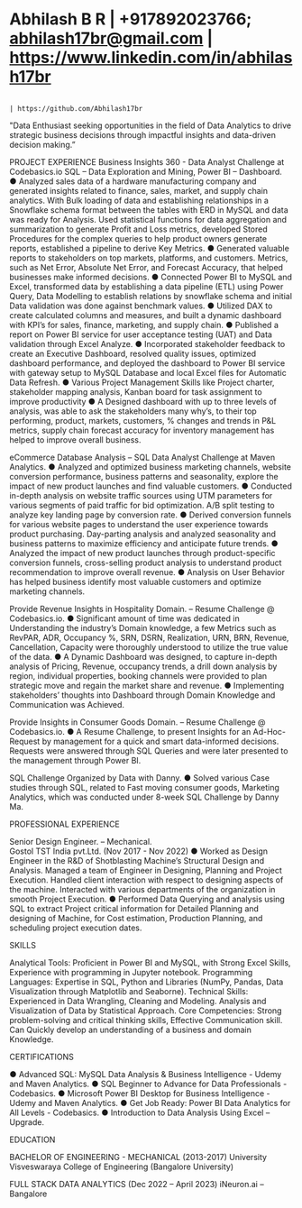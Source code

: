 # Abhilash B R                             | +917892023766; abhilash17br@gmail.com | https://www.linkedin.com/in/abhilash17br 
                                                                                                                                                                         | https://github.com/Abhilash17br   

"Data Enthusiast seeking opportunities in the field of Data Analytics to drive strategic business decisions through impactful    insights and data-driven decision making.”

PROJECT EXPERIENCE 
Business Insights 360 - Data Analyst Challenge at Codebasics.io
SQL – Data Exploration and Mining, Power BI – Dashboard.	 	 	 	 	 	 	 	           
●	Analyzed sales data of a hardware manufacturing company and generated insights related to finance, sales, market, and supply chain analytics. With Bulk loading of data and establishing relationships in a Snowflake schema format between the tables with ERD in MySQL and data was ready for Analysis. Used statistical functions for data aggregation and summarization to generate Profit and Loss metrics, developed Stored Procedures for the complex queries to help product owners generate reports, established a pipeline to derive Key Metrics.
●	Generated valuable reports to stakeholders on top markets, platforms, and customers. Metrics, such as Net Error, Absolute Net Error, and Forecast Accuracy, that helped businesses make informed decisions.
●	Connected Power BI to MySQL and Excel, transformed data by establishing a data pipeline (ETL) using Power Query, Data Modelling to establish relations by snowflake schema and initial Data validation was done against benchmark values.
●	Utilized DAX to create calculated columns and measures, and built a dynamic dashboard with KPI’s for sales, finance, marketing, and supply chain.
●	Published a report on Power BI service for user acceptance testing (UAT) and Data validation through Excel Analyze.
●	Incorporated stakeholder feedback to create an Executive Dashboard, resolved quality issues, optimized dashboard performance, and deployed the dashboard to Power BI service with gateway setup to MySQL Database and local Excel files for Automatic Data Refresh. 
●	Various Project Management Skills like Project charter, stakeholder mapping analysis, Kanban board for task assignment to improve productivity
●	A Designed dashboard with up to three levels of analysis, was able to ask the stakeholders many why’s, to their top performing, product, markets, customers, % changes and trends in P&L metrics, supply chain forecast accuracy for inventory management has helped to improve overall business.

eCommerce Database Analysis – SQL Data Analyst Challenge at Maven Analytics.
●	Analyzed and optimized business marketing channels, website conversion performance, business patterns and seasonality, explore the impact of new product launches and find valuable customers.
●	Conducted in-depth analysis on website traffic sources using UTM parameters for various segments of paid traffic for bid optimization. A/B split testing to analyze key landing page by conversion rate.
●	Derived conversion funnels for various website pages to understand the user experience towards product purchasing. Day-parting analysis and analyzed seasonality and business patterns to maximize efficiency and anticipate future trends. 
●	Analyzed the impact of new product launches through product-specific conversion funnels, cross-selling product analysis to understand product recommendation to improve overall revenue.
●	Analysis on User Behavior has helped business identify most valuable customers and optimize marketing channels.


Provide Revenue Insights in Hospitality Domain. – Resume Challenge @ Codebasics.io.
●	Significant amount of time was dedicated in Understanding the industry’s Domain knowledge, a few Metrics such as RevPAR, ADR, Occupancy %, SRN, DSRN, Realization, URN, BRN, Revenue, Cancellation, Capacity were thoroughly understood to utilize the true value of the data.
●	A Dynamic Dashboard was designed, to capture in-depth analysis of Pricing, Revenue, occupancy trends, a drill down analysis by region, individual properties, booking channels were provided to plan strategic move and regain the market share and revenue. 
●	Implementing stakeholders’ thoughts into Dashboard through Domain Knowledge and Communication was Achieved.

Provide Insights in Consumer Goods Domain. – Resume Challenge @ Codebasics.io.
●	A Resume Challenge, to present Insights for an Ad-Hoc-Request by management for a quick and smart data-informed decisions. Requests were answered through SQL Queries and were later presented to the management through Power BI.

SQL Challenge Organized by Data with Danny.
●	Solved various Case studies through SQL, related to Fast moving consumer goods, Marketing Analytics, which was conducted under 8-week SQL Challenge by Danny Ma.

PROFESSIONAL EXPERIENCE 

Senior Design Engineer.  – Mechanical.  
Gostol TST India pvt.Ltd.  (Nov 2017 - Nov 2022)
●	Worked as Design Engineer in the R&D of Shotblasting Machine’s Structural Design and Analysis. Managed a team of Engineer in Designing, Planning and Project Execution. Handled client interaction with respect to designing aspects of the machine. Interacted with various departments of the organization in smooth Project Execution. 
●	Performed Data Querying and analysis using SQL to extract Project critical information for Detailed Planning and designing of Machine, for Cost estimation, Production Planning, and scheduling project execution dates.

SKILLS

Analytical Tools: Proficient in Power BI and MySQL, with Strong Excel Skills, Experience with programming in Jupyter notebook.
Programming Languages: Expertise in SQL, Python and Libraries (NumPy, Pandas, Data Visualization through Matplotlib and Seaborne).
Technical Skills: Experienced in Data Wrangling, Cleaning and Modeling. Analysis and Visualization of Data by Statistical Approach.
Core Competencies: Strong problem-solving and critical thinking skills, Effective Communication skill. 
                                    Can Quickly develop an understanding of a business and domain Knowledge.

CERTIFICATIONS

●	Advanced SQL: MySQL Data Analysis & Business Intelligence - Udemy and Maven Analytics.
●	SQL Beginner to Advance for Data Professionals - Codebasics.
●	Microsoft Power BI Desktop for Business Intelligence - Udemy and Maven Analytics.
●	Get Job Ready: Power BI Data Analytics for All Levels - Codebasics.
●	Introduction to Data Analysis Using Excel – Upgrade.


EDUCATION 

BACHELOR OF ENGINEERING - MECHANICAL (2013-2017)
University Visveswaraya College of Engineering (Bangalore University)

FULL STACK DATA ANALYTICS (Dec 2022 – April 2023)
iNeuron.ai – Bangalore
